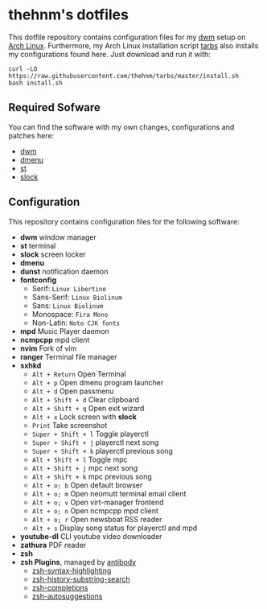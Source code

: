 # thehnm's dotfiles

This dotfile repository contains configuration files for my [dwm](https://github.com/thehnm/dwm) setup on [Arch Linux](https://www.archlinux.org/).
Furthermore, my Arch Linux installation script [tarbs](https://github.com/thehnm/tarbs) also installs my configurations found here.
Just download and run it with:

```
curl -LO https://raw.githubusercontent.com/thehnm/tarbs/master/install.sh
bash install.sh
```

## Required Sofware

You can find the software with my own changes, configurations and patches here:

- [dwm](https://github.com/thehnm/dwm)
- [dmenu](https://github.com/thehnm/dmenu)
- [st](https://github.com/thehnm/st)
- [slock](https://github.com/thehnm/slock)

## Configuration

This repository contains configuration files for the following software:

- **dwm** window manager
- **st** terminal
- **slock** screen locker
- **dmenu**
- **dunst** notification daemon
- **fontconfig**
    - Serif: `Linux Libertine`
    - Sans-Serif: `Linux Biolinum`
    - Sans: `Linux Biolinum`
    - Monospace: `Fira Mono`
    - Non-Latin: `Noto CJK fonts`
- **mpd** Music Player daemon
- **ncmpcpp** mpd client
- **nvim** Fork of vim
- **ranger** Terminal file manager
- **sxhkd**
    - `Alt + Return` Open Terminal
    - `Alt + p` Open dmenu program launcher
    - `Alt + d` Open passmenu
    - `Alt + Shift + d` Clear clipboard
    - `Alt + Shift + q` Open exit wizard
    - `Alt + x` Lock screen with **slock**
    - `Print` Take screenshot
    - `Super + Shift + l` Toggle playerctl
    - `Super + Shift + j` playerctl next song
    - `Super + Shift + k` playerctl previous song
    - `Alt + Shift + l` Toggle mpc
    - `Alt + Shift + j` mpc next song
    - `Alt + Shift + k` mpc previous song
    - `Alt + o; b` Open default browser
    - `Alt + o; m` Open neomutt terminal email client
    - `Alt + o; v` Open virt-manager frontend
    - `Alt + o; n` Open ncmpcpp mpd client
    - `Alt + o; r` Open newsboat RSS reader
    - `Alt + s` Display song status for playerctl and mpd
- **youtube-dl** CLI youtube video downloader
- **zathura** PDF reader
- **zsh**
- **zsh Plugins**, managed by [antibody](https://github.com/getantibody/antibody)
    - [zsh-syntax-highlighting](https://github.com/zsh-users/zsh-syntax-highlighting)
    - [zsh-history-substring-search](https://github.com/zsh-users/zsh-history-substring-search)
    - [zsh-completions](https://github.com/zsh-users/zsh-completions)
    - [zsh-autosuggestions](https://github.com/zsh-users/zsh-autosuggestions)
